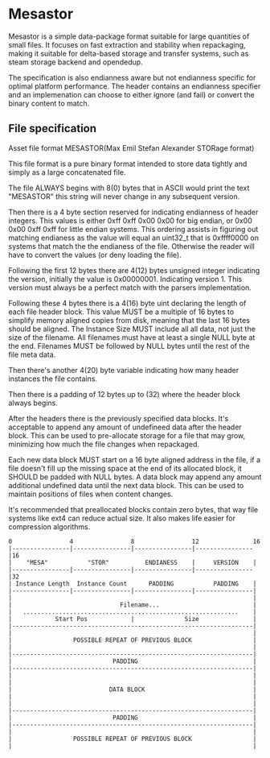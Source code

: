 # Mesastor
Mesastor is a simple data-package format suitable for large quantities of small files. It focuses on fast extraction and stability when repackaging, making it suitable for delta-based storage and transfer systems, such as steam storage backend and opendedup.

The specification is also endianness aware but not endianness specific for optimal platform performance. The header contains
an endianness specifier and an implemenation can choose to either ignore (and fail) or convert the binary content to match.

## File specification
Asset file format MESASTOR(Max Emil Stefan Alexander STORage format)

This file format is a pure binary format intended to store data
tightly and simply as a large concatenated file.

The file ALWAYS begins with 8(0) bytes that in ASCII would print the
text "MESASTOR" this string will never change  in any subsequent
version.

Then there is a 4 byte section reserved for indicating endianness of
header integers.  This values is either 0xff 0xff 0x00 0x00 for big
endian, or 0x00 0x00 0xff 0xff for little endian systems. This
ordering assists in figuring out matching endianess as the value will
equal an uint32_t that is 0xffff0000 on systems that match the the
endianess of the file. Otherwise the reader will have to convert the
values (or deny loading the file).

Following the first 12 bytes there are 4(12) bytes unsigned integer
indicating the version, initially the value is 0x00000001. Indicating
version 1. This version must always be a perfect match with the
parsers implementation.

Following these 4 bytes there is a 4(16) byte uint declaring the
length of each file header block. This value MUST be a multiple of 16
bytes to simplify memory aligned copies from disk, meaning that the
last 16 bytes should be aligned. The Instance Size MUST include all
all data, not just the size of the filename. All filenames must have 
at least a single NULL byte at the end. Filenames MUST be followed by NULL 
bytes until the rest of the file meta data.

Then there's another 4(20) byte variable indicating how many header
instances the file contains.

Then there is a padding of 12 bytes up to (32) where the header block
always begins.

After the headers there is the previously specified data blocks. It's
acceptable to append any amount of undefineed data after the header block.
This can be used to pre-allocate storage for a file that may grow, minimizing
how much the file changes when repackaged.

Each new data block MUST start on a 16 byte aligned address in the
file, if a file doesn't fill up the missing space at the end of its
allocated block, it SHOULD be padded with NULL bytes. A data block may append
any amount additional undefined data until the next data block. This can be used
to maintain positions of files when content changes.

It's recommended that preallocated blocks contain zero bytes, that way file systems like ext4 
can reduce actual size. It also makes life easier for compression algorithms.


    0                4                8                12               16
    |----------------|----------------|----------------|----------------|16
    |    "MESA"           "STOR"          ENDIANESS    |     VERSION    |
    |----------------|----------------|----------------|----------------|32
    | Instance Length  Instance Count      PADDING           PADDING    |
    |----------------|----------------|----------------|----------------|
    |                                                                   |
    |                              Filename...                          |
    |   ............................................................    |
    |            Start Pos            |              Size               |
    |-------------------------------------------------------------------|
    |                                                                   |
    |                 POSSIBLE REPEAT OF PREVIOUS BLOCK                 |
    |                                                                   |
    |-------------------------------------------------------------------| 
    |                            PADDING                                |
    |-------------------------------------------------------------------|
    |                                                                   |
    |                                                                   |
    |                           DATA BLOCK                              |
    |                                                                   |
    |                                                                   |
    |-------------------------------------------------------------------|
    |                            PADDING                                |
    |-------------------------------------------------------------------|
    |                                                                   |
    |                 POSSIBLE REPEAT OF PREVIOUS BLOCK                 |
    |                                                                   |

